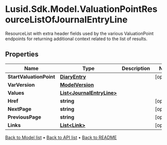 # Lusid.Sdk.Model.ValuationPointResourceListOfJournalEntryLine
ResourceList with extra header fields used by the various ValuationPoint endpoints for returning additional context related to the list of results.

## Properties

Name | Type | Description | Notes
------------ | ------------- | ------------- | -------------
**StartValuationPoint** | [**DiaryEntry**](DiaryEntry.md) |  | [optional] 
**VarVersion** | [**ModelVersion**](ModelVersion.md) |  | 
**Values** | [**List&lt;JournalEntryLine&gt;**](JournalEntryLine.md) |  | 
**Href** | **string** |  | [optional] 
**NextPage** | **string** |  | [optional] 
**PreviousPage** | **string** |  | [optional] 
**Links** | [**List&lt;Link&gt;**](Link.md) |  | [optional] 

[Back to Model list](../README.md#documentation-for-models) &#8226; [Back to API list](../README.md#documentation-for-api-endpoints) &#8226; [Back to README](../README.md)


